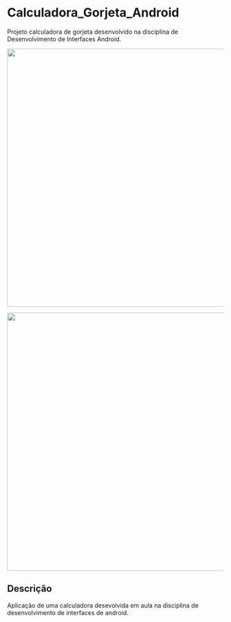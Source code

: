 # Calculadora_Gorjeta_Android
Projeto calculadora de gorjeta desenvolvido na disciplina de Desenvolvimento de Interfaces Android.

<p align="center">
  <img width="600" src="src/image/to_readme/tela.jpg">
</p>

<p align="center">
  <img width="600" src="src/image/to_readme/tela.gif">
</p>

## Descrição
Aplicação de uma calculadora desevolvida em aula na disciplina de desenvolvimento de interfaces de android.
